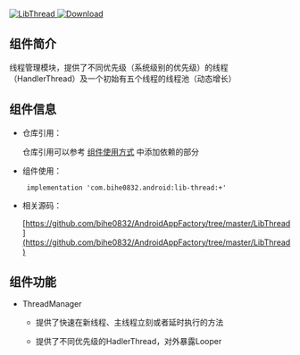 [![LibThread](https://img.shields.io/badge/AndroidAppFactory-LibThread-brightgreen)](#!doc/detail/lib-thread.md)[ ![Download](https://api.bintray.com/packages/bihe0832/android/lib-thread/images/download.svg) ](https://bintray.com/bihe0832/android/lib-thread/_latestVersion)

## 组件简介

线程管理模块，提供了不同优先级（系统级别的优先级）的线程（HandlerThread）及一个初始有五个线程的线程池（动态增长）

## 组件信息

- 仓库引用：

    仓库引用可以参考 [组件使用方式](http://android.bihe0832.com/#!start.md) 中添加依赖的部分

- 组件使用：

	   implementation 'com.bihe0832.android:lib-thread:+'

- 相关源码：

    [https://github.com/bihe0832/AndroidAppFactory/tree/master/LibThread](https://github.com/bihe0832/AndroidAppFactory/tree/master/LibThread)

## 组件功能

- ThreadManager

    - 提供了快速在新线程、主线程立刻或者延时执行的方法

    - 提供了不同优先级的HadlerThread，对外暴露Looper
